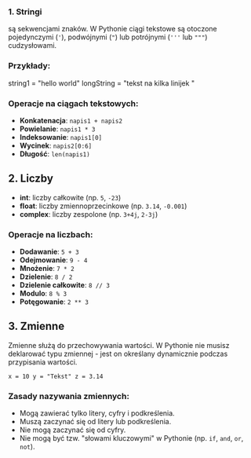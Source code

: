 
### 1. Stringi  
 są sekwencjami znaków. W Pythonie ciągi tekstowe są otoczone pojedynczymi (`'`), podwójnymi (`"`) lub potrójnymi (`'''` lub `"""`) cudzysłowami.  
 ### Przykłady:  
string1 = "hello world"
longString = "tekst na kilka
linijek
"

### Operacje na ciągach tekstowych:

- **Konkatenacja**: `napis1 + napis2`
- **Powielanie**: `napis1 * 3`
- **Indeksowanie**: `napis1[0]`
- **Wycinek**: `napis2[0:6]`
- **Długość**: `len(napis1)`

## 2. Liczby

- **int**: liczby całkowite (np. `5`, `-23`)
- **float**: liczby zmiennoprzecinkowe (np. `3.14`, `-0.001`)
- **complex**: liczby zespolone (np. `3+4j`, `2-3j`)

### Operacje na liczbach:

- **Dodawanie**: `5 + 3`
- **Odejmowanie**: `9 - 4`
- **Mnożenie**: `7 * 2`
- **Dzielenie**: `8 / 2`
- **Dzielenie całkowite**: `8 // 3`
- **Modulo**: `8 % 3`
- **Potęgowanie**: `2 ** 3`

## 3. Zmienne

Zmienne służą do przechowywania wartości. W Pythonie nie musisz deklarować typu zmiennej - jest on określany dynamicznie podczas przypisania wartości.

`x = 10 y = "Tekst" z = 3.14`

### Zasady nazywania zmiennych:

- Mogą zawierać tylko litery, cyfry i podkreślenia.
- Muszą zaczynać się od litery lub podkreślenia.
- Nie mogą zaczynać się od cyfry.
- Nie mogą być tzw. "słowami kluczowymi" w Pythonie (np. `if`, `and`, `or`, `not`).